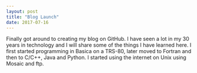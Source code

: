 ```yaml
---
layout: post
title: "Blog Launch"
date: 2017-07-16
---
```


Finally got around to creating my blog on GitHub.  I have seen a lot in my 30 years in technology and I will share some of the things I have learned here.
I first started programming in Basica on a TRS-80, later moved to Fortran and then to C/C++, Java and Python.
I started using the internet on Unix using Mosaic and ftp.
